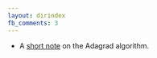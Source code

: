 ```yaml
---
layout: dirindex
fb_comments: 3
---
```


* A [short note](/notes/AdaGrad.md) on the Adagrad algorithm.